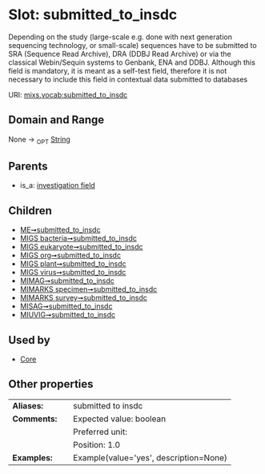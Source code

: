 
# Slot: submitted_to_insdc


Depending on the study (large-scale e.g. done with next generation sequencing technology, or small-scale) sequences have to be submitted to SRA (Sequence Read Archive), DRA (DDBJ Read Archive) or via the classical Webin/Sequin systems to Genbank, ENA and DDBJ. Although this field is mandatory, it is meant as a self-test field, therefore it is not necessary to include this field in contextual data submitted to databases

URI: [mixs.vocab:submitted_to_insdc](https://w3id.org/mixs/vocab/submitted_to_insdc)


## Domain and Range

None ->  <sub>OPT</sub> [String](types/String.md)

## Parents

 *  is_a: [investigation field](investigation_field.md)

## Children

 *  [ME➞submitted_to_insdc](ME_submitted_to_insdc.md)
 *  [MIGS bacteria➞submitted_to_insdc](MIGS_bacteria_submitted_to_insdc.md)
 *  [MIGS eukaryote➞submitted_to_insdc](MIGS_eukaryote_submitted_to_insdc.md)
 *  [MIGS org➞submitted_to_insdc](MIGS_org_submitted_to_insdc.md)
 *  [MIGS plant➞submitted_to_insdc](MIGS_plant_submitted_to_insdc.md)
 *  [MIGS virus➞submitted_to_insdc](MIGS_virus_submitted_to_insdc.md)
 *  [MIMAG➞submitted_to_insdc](MIMAG_submitted_to_insdc.md)
 *  [MIMARKS specimen➞submitted_to_insdc](MIMARKS_specimen_submitted_to_insdc.md)
 *  [MIMARKS survey➞submitted_to_insdc](MIMARKS_survey_submitted_to_insdc.md)
 *  [MISAG➞submitted_to_insdc](MISAG_submitted_to_insdc.md)
 *  [MIUVIG➞submitted_to_insdc](MIUVIG_submitted_to_insdc.md)

## Used by

 * [Core](Core.md)

## Other properties

|  |  |  |
| --- | --- | --- |
| **Aliases:** | | submitted to insdc |
| **Comments:** | | Expected value: boolean |
|  | | Preferred unit:  |
|  | | Position: 1.0 |
| **Examples:** | | Example(value='yes', description=None) |


